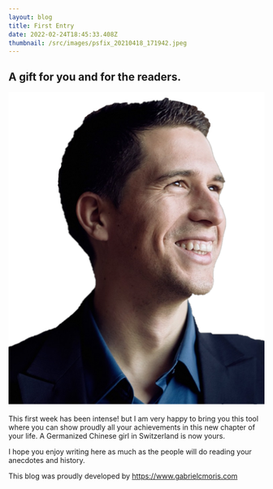```yaml
---
layout: blog
title: First Entry
date: 2022-02-24T18:45:33.408Z
thumbnail: /src/images/psfix_20210418_171942.jpeg
---
```

## A gift for you and for the readers.

![smoothies](/src/images/profile-pic.png)

This first week has been intense! but I am very happy to bring you this tool where you can show proudly all your achievements in this new chapter of your life. A Germanized Chinese girl in Switzerland is now yours.

I hope you enjoy writing here as much as the people will do reading your anecdotes and history.

This blog was proudly developed by <https://www.gabrielcmoris.com>